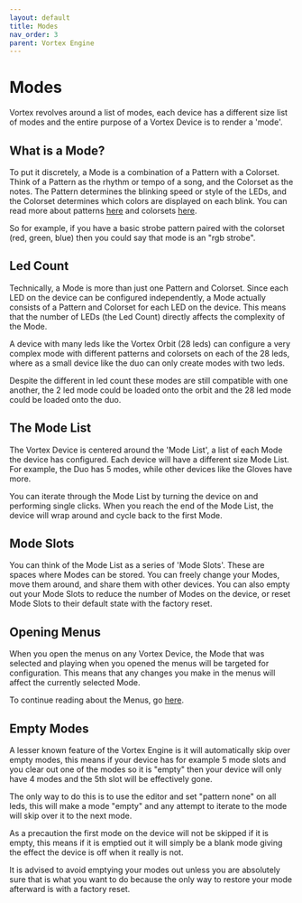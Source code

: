 ```yaml
---
layout: default
title: Modes
nav_order: 3
parent: Vortex Engine
---
```


# Modes

Vortex revolves around a list of modes, each device has a different size list of modes and the entire purpose of a Vortex Device is to render a 'mode'.

## What is a Mode?

To put it discretely, a Mode is a combination of a Pattern with a Colorset. Think of a Pattern as the rhythm or tempo of a song, and the Colorset as the notes. The Pattern determines the blinking speed or style of the LEDs, and the Colorset determines which colors are displayed on each blink. You can read more about patterns [here](patterns.html) and colorsets [here](colorsets.html).

So for example, if you have a basic strobe pattern paired with the colorset (red, green, blue) then you could say that mode is an "rgb strobe".

## Led Count

Technically, a Mode is more than just one Pattern and Colorset. Since each LED on the device can be configured independently, a Mode actually consists of a Pattern and Colorset for each LED on the device. This means that the number of LEDs (the Led Count) directly affects the complexity of the Mode.

A device with many leds like the Vortex Orbit (28 leds) can configure a very complex mode with different patterns and colorsets on each of the 28 leds, where as a small device like the duo can only create modes with two leds.

Despite the different in led count these modes are still compatible with one another, the 2 led mode could be loaded onto the orbit and the 28 led mode could be loaded onto the duo.

## The Mode List

The Vortex Device is centered around the 'Mode List', a list of each Mode the device has configured. Each device will have a different size Mode List. For example, the Duo has 5 modes, while other devices like the Gloves have more.

You can iterate through the Mode List by turning the device on and performing single clicks. When you reach the end of the Mode List, the device will wrap around and cycle back to the first Mode.

## Mode Slots

You can think of the Mode List as a series of 'Mode Slots'. These are spaces where Modes can be stored. You can freely change your Modes, move them around, and share them with other devices. You can also empty out your Mode Slots to reduce the number of Modes on the device, or reset Mode Slots to their default state with the factory reset.

## Opening Menus

When you open the menus on any Vortex Device, the Mode that was selected and playing when you opened the menus will be targeted for configuration. This means that any changes you make in the menus will affect the currently selected Mode.

To continue reading about the Menus, go [here](menus.html).

## Empty Modes

A lesser known feature of the Vortex Engine is it will automatically skip over empty modes, this means if your device has for example 5 mode slots and you clear out one of the modes so it is "empty" then your device will only have 4 modes and the 5th slot will be effectively gone.

The only way to do this is to use the editor and set "pattern none" on all leds, this will make a mode "empty" and any attempt to iterate to the mode will skip over it to the next mode.

As a precaution the first mode on the device will not be skipped if it is empty, this means if it is emptied out it will simply be a blank mode giving the effect the device is off when it really is not.

It is advised to avoid emptying your modes out unless you are absolutely sure that is what you want to do because the only way to restore your mode afterward is with a factory reset.

